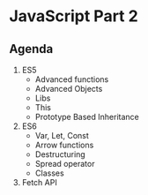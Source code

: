 # JavaScript Part 2

## Agenda

<ol>
    <li>
        ES5
        <ul>
            <li>Advanced functions</li>
            <li>Advanced Objects</li>
            <li>Libs</li>
            <li>This</li>
            <li>Prototype Based Inheritance</li>
        </ul>
    </li>
    <li>
        ES6
        <ul>
            <li>Var, Let, Const</li>
            <li>Arrow functions</li>
            <li>Destructuring</li>
            <li>Spread operator</li>
            <li>Classes</li>
        </ul>
    </li>
    <li>Fetch API</li>
</ol>